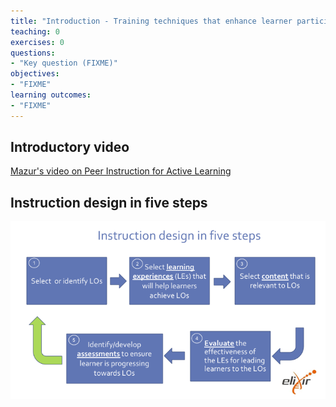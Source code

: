 ```yaml
---
title: "Introduction - Training techniques that enhance learner participation and engagement"
teaching: 0
exercises: 0
questions:
- "Key question (FIXME)"
objectives:
- "FIXME"
learning outcomes:
- "FIXME"
---
```



## Introductory video

[Mazur's video on Peer Instruction for Active Learning](https://www.youtube.com/watch?v=Z9orbxoRofI)

## Instruction design in five steps

![](../fig/Instruction_design_in_five_steps.png)

